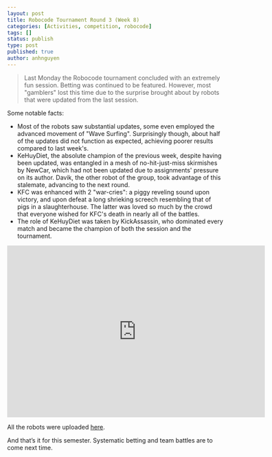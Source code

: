 ```yaml
---
layout: post
title: Robocode Tournament Round 3 (Week 8)
categories: [Activities, competition, robocode]
tags: []
status: publish
type: post
published: true
author: anhnguyen
---
```


> Last Monday the Robocode tournament concluded with an extremely fun
  session.
> Betting was continued to be featured. However, most "gamblers" lost this
  time due to the surprise brought about by robots that were updated from
  the last session.

<p>Some notable facts:
  <ul>
    <li>Most of the robots saw substantial updates, some even employed the
  advanced movement of "Wave Surfing". Surprisingly though, about half
  of the updates did not function as expected, achieving poorer
  results compared to last week's.</li>
    <li>KeHuyDiet, the absolute champion of the previous week, despite
      having been updated, was entangled in a mesh of no-hit-just-miss
      skirmishes by NewCar, which had not been updated due to assignments'
      pressure on its author. Davik, the other robot of the group, took
      advantage of this stalemate, advancing to the next round.</li>
    <li>KFC was enhanced with 2 "war-cries": a piggy reveling sound upon
      victory, and upon defeat a long shrieking screech resembling that of
      pigs in a slaughterhouse. The latter was loved so much by the crowd
      that everyone wished for KFC's death in nearly all of the battles.</li>
    <li>The role of KeHuyDiet was taken by KickAssassin, who dominated every
      match and became the champion of both the session and the
      tournament.</li>
  </ul>
</p>

<p id="_mcePaste">
<!-- Artiss Code Embed v2.0.2 | http://www.artiss.co.uk/code-embed -->
<iframe width="600" height="400" frameborder="0" src="https://spreadsheets.google.com/pub?key=0An-uPFvqJX0gdGlfVkIwYWhtQzZldlEzUWY0a2VrNFE&amp;hl=en&amp;single=true&amp;gid=0&amp;range=A1%3AE13&amp;output=html&amp;widget=true"></iframe>
<!-- End of Artiss Code Embed code -->
</p>

<p id="_mcePaste">All the robots were uploaded <a title="Robots of round 3"
                                                    href="http://dl.dropbox.com/u/7111262/2010B-03.zip">here</a>.</p>

<p id="_mcePaste">And that’s it for this semester. Systematic betting and team battles are to come next time.</p>
